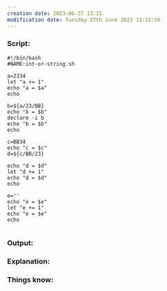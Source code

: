 ```yaml
---
creation date: 2023-06-27 13:15
modification date: Tuesday 27th June 2023 13:15:56
---
```


### Script:

```
#!/bin/bash
#NAME:int-or-string.sh

a=2334
let "a += 1"
echo "a = $a"
echo

b=${a/23/BB}
echo "b = $b"
declare -i b
echo "b = $b"
echo

c=BB34
echo "c = $c"
d=${c/BB/23}

echo "d = $d"
let "d += 1"
echo "d = $d"
echo

e=''
echo "e = $e"
let "e += 1"
echo "e = $e"
echo


```

### Output:



### Explanation:



### Things know:
